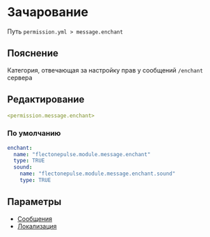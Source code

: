 # Зачарование
Путь `permission.yml > message.enchant`

## Пояснение
Категория, отвечающая за настройку прав у сообщений `/enchant` сервера

## Редактирование
```yaml
<permission.message.enchant>
```

### По умолчанию
```yaml
enchant:
  name: "flectonepulse.module.message.enchant"
  type: TRUE
  sound:
    name: "flectonepulse.module.message.enchant.sound"
    type: TRUE
```

## Параметры

- [Сообщения](/docs/message/enchant/)
- [Локализация](/docs/localizations/ru_ru/message/enchant/)

<!--@include: @/parts/permission/permissionTier3.md-->
<!--@include: @/parts/permission/sound.md-->


